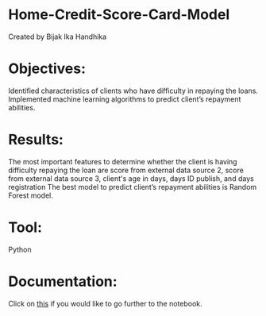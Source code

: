 # Home-Credit-Score-Card-Model
Created by Bijak Ika Handhika

# Objectives:
Identified characteristics of clients who have difficulty in repaying the loans.
Implemented machine learning algorithms to predict client’s repayment abilities.

# Results:
The most important features to determine whether the client is having difficulty repaying the loan are score from external data source 2, score from external data source 3, client's age in days, days ID publish, and days registration
The best model to predict client’s repayment abilities is Random Forest model.

# Tool: 
Python

# Documentation:
Click on <a href="https://colab.research.google.com/drive/1NjR7aGZhgxGgAALXBFzjjNdQPmY-q6RX">this</a> if you would like to go further to the notebook.

